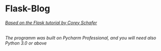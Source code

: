 # Flask-Blog


###### [Based on the Flask tutorial by Corey Schafer](https://www.youtube.com/watch?v=MwZwr5Tvyxo&list=PL-osiE80TeTs4UjLw5MM6OjgkjFeUxCYH)

###### The programm was built on Pycharm Professional, and you will need also Python 3.0 or above

